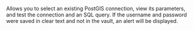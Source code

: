 Allows you to select an existing PostGIS connection, view its parameters, and test the connection and an SQL query.
	  If the username and password were saved in clear text and not in the vault, an alert will be displayed.
